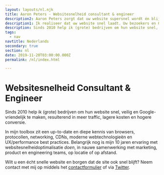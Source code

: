 ```yaml
---
layout: layouts/nl.njk
title: Aaron Peters - Websitesnelheid consultant & engineer
description2: Aaron Peters zorgt dat uw website supersnel wordt én blijft. Ruim 10 jaar ervaring bij o.a. Vodafone en Beslist.
description1: Ik realiseer dat uw website snel laadt. Uw bezoekers en Google zullen dit waarderen, resulterend in meer traffic, hogere conversie en meer vertrouwen in uw merk.
description: Sinds 2010 help ik (grote) bedrijven om hun website snel, veilig en Google-vriendelijk te maken, resulterend in meer traffic en hogere conversie.
tags:
  - nav
navtitle: Nederlands
secondary: true
section: nl
date: 2019-11-20T03:00:00.000Z
permalink: /nl/index.html

---
```


# Websitesnelheid Consultant & Engineer

Sinds 2010 help ik (grote) bedrijven om hun website snel, veilig en Google-vriendelijk te maken, resulterend in meer traffic, lagere kosten en hogere conversie.

In mijn toolbox zit een up-to-date en diepe kennis van browsers, protocollen, networking, CDNs, moderne webtechnologieën en UX/performance best practices. 
Belangrijk nog is mijn 10 jaren ervaring met websitesnelheidoptimalisatie <i>doen</i>, in nauwe samenwerking met marketing, product en engineering teams, op locatie of op afstand.

Wilt u een écht snelle website en borgen dat de site ook snel blijft? 
Neem contact met mij op middels het <a href="/contact/">contactformulier</a> of via <a href="https://twitter.com/aaronpeters">Twitter</a>.
